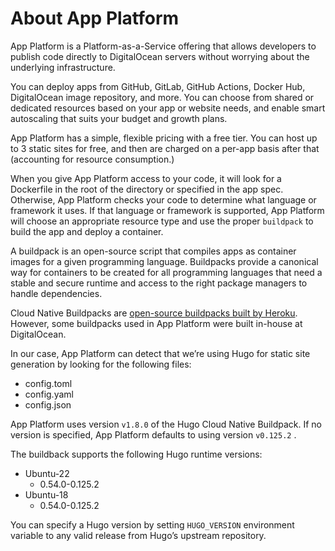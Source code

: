 # About App Platform

App Platform is a Platform-as-a-Service offering that allows developers to publish code directly to DigitalOcean servers without worrying about the underlying infrastructure. 

You can deploy apps from GitHub, GitLab, GitHub Actions, Docker Hub, DigitalOcean image repository, and more. You can choose from shared or dedicated resources based on your app or website needs, and enable smart autoscaling that suits your budget and growth plans. 

App Platform has a simple, flexible pricing with a free tier. You can host up to 3 static sites for free, and then are charged on a per-app basis after that (accounting for resource consumption.)

When you give App Platform access to your code, it will look for a Dockerfile in the root of the directory or specified in the app spec. Otherwise, App Platform checks your code to determine what language or framework it uses. If that language or framework is supported, App Platform will choose an appropriate resource type and use the proper `buildpack` to build the app and deploy a container. 

A buildpack is an open-source script that compiles apps as container images for a given programming language. Buildpacks provide a canonical way for containers to be created for all programming languages that need a stable and secure runtime and access to the right package managers to handle dependencies. 

Cloud Native Buildpacks are [open-source buildpacks built by Heroku](https://github.com/heroku/buildpacks). However, some buildpacks used in App Platform were built in-house at DigitalOcean. 

In our case, App Platform can detect that we’re using Hugo for static site generation by looking for the following files:

- config.toml
- config.yaml
- config.json

App Platform uses version `v1.8.0` of the Hugo Cloud Native Buildpack. If no version is specified, App Platform defaults to using version `v0.125.2` .

The buildback supports the following Hugo runtime versions:

- Ubuntu-22
    - 0.54.0-0.125.2
- Ubuntu-18
    - 0.54.0-0.125.2

You can specify a Hugo version by setting `HUGO_VERSION` environment variable to any valid release from Hugo’s upstream repository.